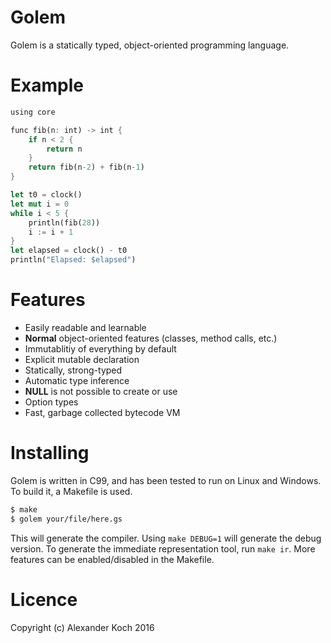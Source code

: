 # Golem

Golem is a statically typed, object-oriented programming language.

# Example

```rust
using core

func fib(n: int) -> int {
	if n < 2 {
		return n
	}
	return fib(n-2) + fib(n-1)
}

let t0 = clock()
let mut i = 0
while i < 5 {
	println(fib(28))
	i := i + 1
}
let elapsed = clock() - t0
println("Elapsed: $elapsed")

```

# Features

- Easily readable and learnable
- **Normal** object-oriented features (classes, method calls, etc.)
- Immutablitiy of everything by default
- Explicit mutable declaration
- Statically, strong-typed
- Automatic type inference
- **NULL** is not possible to create or use
- Option types
- Fast, garbage collected bytecode VM

# Installing

Golem is written in C99, and has been tested to run on Linux and Windows.
To build it, a Makefile is used.

```sh
$ make
$ golem your/file/here.gs
```

This will generate the compiler.
Using `make DEBUG=1` will generate the debug version.
To generate the immediate representation tool, run `make ir`.
More features can be enabled/disabled in the Makefile.

# Licence

Copyright (c) Alexander Koch 2016
